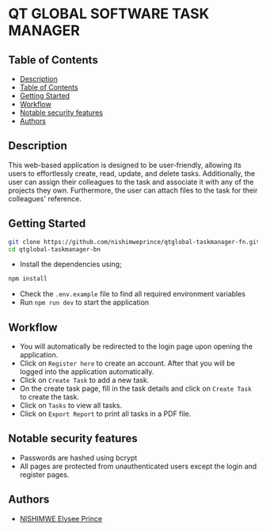 # QT GLOBAL SOFTWARE TASK MANAGER

## Table of Contents

- [Description](#description)
- [Table of Contents](#table-of-contents)
- [Getting Started](#getting-started)
- [Workflow](#workflow)
- [Notable security features](#notable-security-features)
- [Authors](#authors)

## Description

This web-based application is designed to be user-friendly, allowing its users to effortlessly create, read, update, and delete tasks. Additionally, the user can assign their colleagues to the task and associate it with any of the projects they own. Furthermore, the user can attach files to the task for their colleagues' reference.

## Getting Started

```bash
git clone https://github.com/nishimweprince/qtglobal-taskmanager-fn.git
cd qtglobal-taskmanager-bn
```
- Install the dependencies using;
``` bash
npm install
```
- Check the `.env.example` file to find all required environment variables
- Run `npm run dev` to start the application

## Workflow

- You will automatically be redirected to the login page upon opening the application.
- Click on `Register here` to create an account. After that you will be logged into the application automatically.
- Click on `Create Task` to add a new task.
- On the create task page, fill in the task details and click on `Create Task` to create the task.
- Click on `Tasks` to view all tasks.
- Click on `Export Report` to print all tasks in a PDF file.

## Notable security features

- Passwords are hashed using bcrypt
- All pages are protected from unauthenticated users except the login and register pages.

## Authors

- [NISHIMWE Elysee Prince](https://www.linkedin.com/in/nishimweprince/)